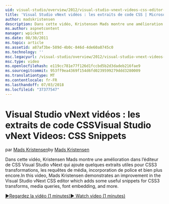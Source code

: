 ```yaml
---
uid: visual-studio/overview/2012/visual-studio-vnext-videos-css-editor-snippets
title: 'Visual Studio vNext vidéos : les extraits de code CSS | Microsoft Docs'
author: madskristensen
description: Dans cette vidéo, Kristensen Mads montre une amélioration dans l’éditeur de CSS Visual Studio vNext qui ajoute quelques extraits utiles pour les transformations de CSS3, questions et de support...
ms.author: aspnetcontent
manager: wpickett
ms.date: 08/30/2011
ms.topic: article
ms.assetid: a87af3be-589d-4b0c-846d-4de60a8745c0
ms.technology: ''
msc.legacyurl: /visual-studio/overview/2012/visual-studio-vnext-videos-css-editor-snippets
msc.type: video
ms.openlocfilehash: e119cc781e77f126d1fccbd5b2d3dadeb216fae9
ms.sourcegitcommit: 953ff9ea4369f154d6fd0239599279ddd3280009
ms.translationtype: MT
ms.contentlocale: fr-FR
ms.lasthandoff: 07/03/2018
ms.locfileid: "37377547"
---
```

<a name="visual-studio-vnext-videos-css-snippets"></a><span data-ttu-id="8e333-103">Visual Studio vNext vidéos : les extraits de code CSS</span><span class="sxs-lookup"><span data-stu-id="8e333-103">Visual Studio vNext Videos: CSS Snippets</span></span>
====================
<span data-ttu-id="8e333-104">par [Mads Kristensen](https://github.com/madskristensen)</span><span class="sxs-lookup"><span data-stu-id="8e333-104">by [Mads Kristensen](https://github.com/madskristensen)</span></span>

<span data-ttu-id="8e333-105">Dans cette vidéo, Kristensen Mads montre une amélioration dans l’éditeur de CSS Visual Studio vNext qui ajoute quelques extraits utiles pour CSS3 transformations, les requêtes de média, incorporation de police et bien plus encore.</span><span class="sxs-lookup"><span data-stu-id="8e333-105">In this video, Mads Kristensen demonstrates an improvement in the Visual Studio vNext CSS editor which adds some useful snippets for CSS3 transforms, media queries, font embedding, and more.</span></span>

[<span data-ttu-id="8e333-106">&#9654;Regardez la vidéo (1 minutes)</span><span class="sxs-lookup"><span data-stu-id="8e333-106">&#9654; Watch video (1 minutes)</span></span>](https://channel9.msdn.com/Blogs/ASP-NET-Site-Videos/visual-studio-vnext-videos-css-editor-snippets)
